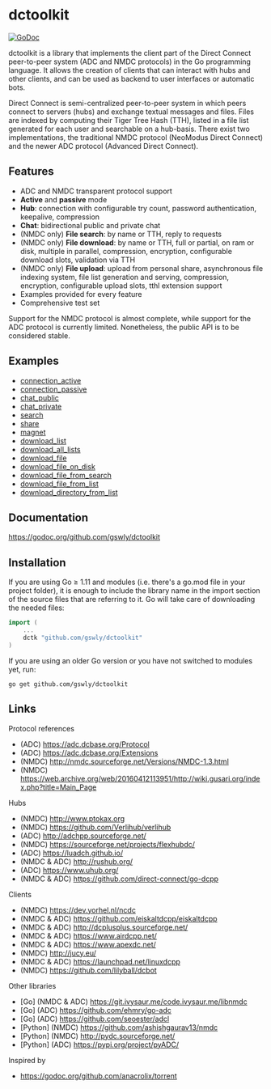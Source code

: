 
# dctoolkit

[![GoDoc](https://godoc.org/github.com/gswly/dctoolkit?status.svg)](https://godoc.org/github.com/gswly/dctoolkit)

dctoolkit is a library that implements the client part of the Direct Connect peer-to-peer system (ADC and NMDC protocols) in the Go programming language. It allows the creation of clients that can interact with hubs and other clients, and can be used as backend to user interfaces or automatic bots.

Direct Connect is semi-centralized peer-to-peer system in which peers connect to servers (hubs) and exchange textual messages and files. Files are indexed by computing their Tiger Tree Hash (TTH), listed in a file list generated for each user and searchable on a hub-basis. There exist two implementations, the traditional NMDC protocol (NeoModus Direct Connect) and the newer ADC protocol (Advanced Direct Connect).

## Features

* ADC and NMDC transparent protocol support
* **Active** and **passive** mode
* **Hub**: connection with configurable try count, password authentication, keepalive, compression
* **Chat**: bidirectional public and private chat
* (NMDC only) **File search**: by name or TTH, reply to requests
* (NMDC only) **File download**: by name or TTH, full or partial, on ram or disk, multiple in parallel, compression, encryption, configurable download slots, validation via TTH
* (NMDC only) **File upload**: upload from personal share, asynchronous file indexing system, file list generation and serving, compression, encryption, configurable upload slots, tthl extension support
* Examples provided for every feature
* Comprehensive test set

Support for the NMDC protocol is almost complete, while support for the ADC protocol is currently limited. Nonetheless, the public API is to be considered stable.

## Examples

* [connection_active](example/connection_active.go)
* [connection_passive](example/connection_passive.go)
* [chat_public](example/chat_public.go)
* [chat_private](example/chat_private.go)
* [search](example/search.go)
* [share](example/share.go)
* [magnet](example/magnet.go)
* [download_list](example/download_list.go)
* [download_all_lists](example/download_all_lists.go)
* [download_file](example/download_file.go)
* [download_file_on_disk](example/download_file_on_disk.go)
* [download_file_from_search](example/download_file_from_search.go)
* [download_file_from_list](example/download_file_from_list.go)
* [download_directory_from_list](example/download_directory_from_list.go)

## Documentation

https://godoc.org/github.com/gswly/dctoolkit

## Installation

If you are using Go &ge; 1.11 and modules (i.e. there's a go.mod file in your project folder), it is enough to include the library name in the import section of the source files that are referring to it. Go will take care of downloading the needed files:
```go
import (
    ...
    dctk "github.com/gswly/dctoolkit"
)
```

If you are using an older Go version or you have not switched to modules yet, run:
```
go get github.com/gswly/dctoolkit
```

## Links

Protocol references
* (ADC) https://adc.dcbase.org/Protocol
* (ADC) https://adc.dcbase.org/Extensions
* (NMDC) http://nmdc.sourceforge.net/Versions/NMDC-1.3.html
* (NMDC) https://web.archive.org/web/20160412113951/http://wiki.gusari.org/index.php?title=Main_Page

Hubs
* (NMDC) http://www.ptokax.org
* (NMDC) https://github.com/Verlihub/verlihub
* (ADC) http://adchpp.sourceforge.net/
* (NMDC) https://sourceforge.net/projects/flexhubdc/
* (ADC) https://luadch.github.io/
* (NMDC & ADC) http://rushub.org/
* (ADC) https://www.uhub.org/
* (NMDC & ADC) https://github.com/direct-connect/go-dcpp

Clients
* (NMDC) https://dev.yorhel.nl/ncdc
* (NMDC & ADC) https://github.com/eiskaltdcpp/eiskaltdcpp
* (NMDC & ADC) http://dcplusplus.sourceforge.net/
* (NMDC & ADC) https://www.airdcpp.net/
* (NMDC & ADC) https://www.apexdc.net/
* (NMDC) http://jucy.eu/
* (NMDC & ADC) https://launchpad.net/linuxdcpp
* (NMDC) https://github.com/lilyball/dcbot

Other libraries
* [Go] (NMDC & ADC) https://git.ivysaur.me/code.ivysaur.me/libnmdc
* [Go] (ADC) https://github.com/ehmry/go-adc
* [Go] (ADC) https://github.com/seoester/adcl
* [Python] (NMDC) https://github.com/ashishgaurav13/nmdc
* [Python] (NMDC) http://pydc.sourceforge.net/
* [Python] (ADC) https://pypi.org/project/pyADC/

Inspired by
* https://godoc.org/github.com/anacrolix/torrent
